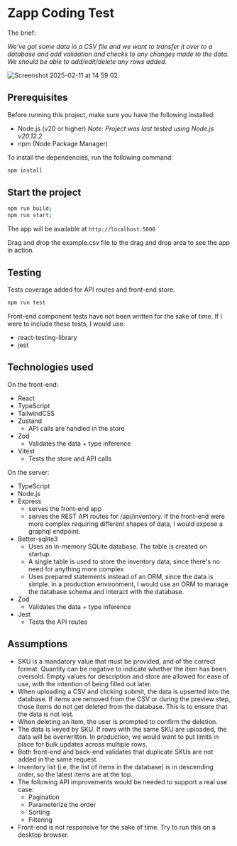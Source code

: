 # Zapp Coding Test
The brief:

_We’ve got some data in a CSV file and we want to transfer it over to a database and add validation and checks to any changes made to the data. We should be able to add/edit/delete any rows added._

![Screenshot 2025-02-11 at 14 59 02](https://github.com/user-attachments/assets/bda56202-7b36-49c6-8683-7b8cb7c43b27)



## Prerequisites

Before running this project, make sure you have the following installed:
- Node.js (v20 or higher) _Note: Project was last tested using Node.js v20.12.2_
- npm (Node Package Manager)

To install the dependencies, run the following command:

```bash
npm install
```

## Start the project

```bash
npm run build;
npm run start;
```

The app will be available at `http://localhost:5000`

Drag and drop the example.csv file to the drag and drop area to see the app in action.

## Testing
Tests coverage added for API routes and front-end store.

```bash
npm run test
```

Front-end component tests have not been written for the sake of time. If I were to include these tests, I would use:
- react-testing-library
- jest

## Technologies used

On the front-end:
- React
- TypeScript
- TailwindCSS
- Zustand
  - API calls are handled in the store
- Zod
  - Validates the data + type inference
- Vitest
  - Tests the store and API calls

On the server:
- TypeScript
- Node.js
- Express
  - serves the front-end app
  - serves the REST API routes for /api/inventory. If the front-end were more complex requiring different shapes of data, I would expose a graphql endpoint.
- Better-sqlite3
  - Uses an in-memory SQLite database. The table is created on startup.
  - A single table is used to store the inventory data, since there's no need for anything more complex
  - Uses prepared statements instead of an ORM, since the data is simple. In a production environment, I would use an ORM to manage the database schema and interact with the database.
- Zod
  - Validates the data + type inference
- Jest
  - Tests the API routes

## Assumptions
- SKU is a mandatory value that must be provided, and of the correct format. Quantity can be negative to indicate whether the item has been oversold. Empty values for description and store are allowed for ease of use, with the intention of being filled out later.
- When uploading a CSV and clicking submit, the data is upserted into the database. If items are removed from the CSV or during the preview step, those items do not get deleted from the database. This is to ensure that the data is not lost.
- When deleting an item, the user is prompted to confirm the deletion.
- The data is keyed by SKU. If rows with the same SKU are uploaded, the data will be overwritten. In production, we would want to put limits in place for bulk updates across multiple rows.
- Both front-end and back-end validates that duplicate SKUs are not added in the same request.
- Inventory list (i.e. the list of items in the database) is in descending order, so the latest items are at the top. 
- The following API improvements would be needed to support a real use case:
    - Pagination
    - Parameterize the order
    - Sorting
    - Filtering
- Front-end is not responsive for the sake of time. Try to run this on a desktop browser.


